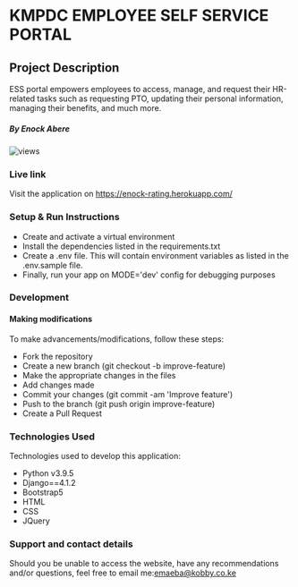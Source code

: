# KMPDC EMPLOYEE SELF SERVICE PORTAL
## Project Description
ESS portal empowers employees to access, manage, and request their HR-related tasks such as requesting PTO, updating their personal information, managing their benefits, and much more.

##### By Enock Abere 

![views](static/images/2.png)

### Live link
Visit the application on https://enock-rating.herokuapp.com/
### Setup & Run Instructions
- Create and activate a virtual environment
- Install the dependencies listed in the requirements.txt
- Create a .env file. This will contain environment variables as listed in the .env.sample file.
- Finally, run your app on MODE='dev' config for debugging purposes
### Development
#### Making modifications
To make advancements/modifications, follow these steps:
- Fork the repository
- Create a new branch (git checkout -b improve-feature)
- Make the appropriate changes in the files
- Add changes made
- Commit your changes (git commit -am 'Improve feature')
- Push to the branch (git push origin improve-feature)
- Create a Pull Request
### Technologies Used
Technologies used to develop this application:
- Python v3.9.5
- Django==4.1.2
- Bootstrap5
- HTML
- CSS
- JQuery
### Support and contact details
Should you be unable to access the website, have any recommendations and/or questions, feel free to email me:[emaeba@kobby.co.ke](mailto:emaeba@kobby.co.ke)


